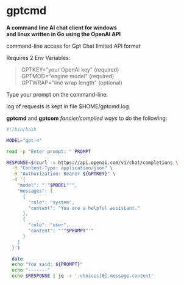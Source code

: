 
# gptcmd
**A command line AI chat client for windows  
and linux written in Go using the OpenAI API**


command-line access for Gpt Chat limited API format

 Requires 2 Env Variables:  
>   GPTKEY="your OpenAI key" (required)  
    GPTMOD="engine model" (required)  
    GPTWRAP="line wrap length" (optional)  

Type your prompt on the command-line.

log of requests is kept in file $HOME/gptcmd.log

**gptcmd** and **gptcom** *fancier/compiled ways* to do the following:

```bash
#!/bin/bash

MODEL="gpt-4"

read -p "Enter prompt: " PROMPT

RESPONSE=$(curl -s https://api.openai.com/v1/chat/completions \
  -H "Content-Type: application/json" \
  -H "Authorization: Bearer ${GPTKEY}" \
  -d '{
    "model": "'"$MODEL"'",
    "messages": [
      {
        "role": "system",
        "content": "You are a helpful assistant."
      },
      {
        "role": "user",
        "content": "'"$PROMPT"'"
      }
    ]
  }')

  date
  echo "You said: ${PROMPT}"
  echo "-------"
  echo $RESPONSE | jq -r '.choices[0].message.content'
```



